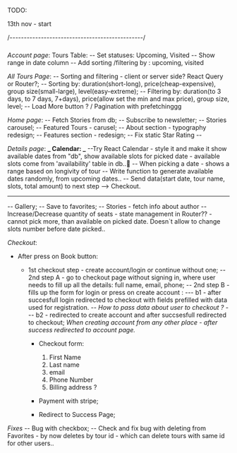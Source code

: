 TODO:

13th nov - start

/-----------------------------------------------/

###

_Account page_:
Tours Table:
-- Set statuses: Upcoming, Visited
-- Show range in date column
-- Add sorting /filtering by : upcoming, visited

_All Tours Page_:
-- Sorting and filtering - client or server side? React Query or Router?;
-- Sorting by: duration(short-long), price(cheap-expensive), group size(small-large), level(easy-extreme);
-- Filtering by: duration(to 3 days, to 7 days, 7+days), price(allow set the min and max price), group size, level;
-- Load More button ? / Pagination with prefetchinggg

_Home page_:
-- Fetch Stories from db;
-- Subscribe to newsletter;
-- Stories carousel;
-- Featured Tours - carusel;
-- About section - typography redesign;
-- Features section - redesign;
-- Fix static Star Rating --

_Details page_:
**_ Calendar: _**
--Try React Calendar - style it and make it show available dates from "db", show available slots for picked date - available slots come from 'availability' table in db..🤯
-- When picking a date - shows a range based on longivity of tour
-- Write function to generate available dates randomly, from upcoming dates..
-- Send data(start date, tour name, slots, total amount) to next step --> Checkout.

---

-- Gallery;
-- Save to favorites;
-- Stories - fetch info about author
-- Increase/Decrease quantity of seats - state management in Router?? - cannot pick more, than available on picked date. Doesn`t allow to change slots number before date picked..

_Checkout_:

- After press on Book button:

  - 1st checkout step - create account/login or continue without one;
    -- 2nd step A - go to checkout page without signing in, where user needs to fill up all the details: full name, email, phone;
    -- 2nd step B - fills up the form for login or press on create account :
    --- b1 - after succesfull login redirected to checkout with fields prefilled with data used for registration. -- _How to pass data about user to checkout ?_
    --- b2 - redirected to create account and after succsesfull redirected to checkout; _When creating account from any other place - after success redirected to account page._

    - Checkout form:

      1. First Name
      2. Last name
      3. email
      4. Phone Number
      5. Billing address ?

    - Payment with stripe;
    - Redirect to Success Page;

_Fixes_
-- Bug with checkbox;
-- Check and fix bug with deleting from Favorites - by now deletes by tour id - which can delete tours with same id for other users..
